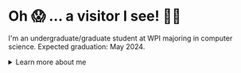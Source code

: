# Oh 😱 ... a visitor I see! 💃🕺
I'm an undergraduate/graduate student at WPI majoring in computer science. Expected graduation: May 2024.

<details>
<summary>
  Learn more about me
</summary>

## About me 🐼
Immaculately chill vibes. Avid K-pop listener. Enjoyer of manga and comics.
- [Connect with me professionally 💼](https://www.linkedin.com/in/quingocnguyen/)
- [Connect with me musically 🎵](https://open.spotify.com/user/theasian_qui?si=ddb62fe421e94d68)
- [Connect with me through media 📖](https://anilist.co/user/iuq/)
- [Connect with me through pain 😔](https://leetcode.com/quinguyen-dev/)

### Professional Interest
- Engineering products that users love using
- Being a part of an organization that aims to make a change
- Customer-driven development and design

### Preferred Technologies
- React
- TypeScript
- Prisma
- PostgreSQL
- Express.js
- HTML, CSS
- Next.js (learning)
- React Native
- Kotlin
- SwiftUI (learning)

## What have I been working on? 💻

### Ongoing Projects
- [Social Media Platform](https://github.com/quinguyen-dev/social-media) (TypeScript, React, Turborepo, Express, PostgreSQL)
- 📆 Consignment Store (React, Tailwind, AWS, Vitest, PostgreSQL)

### Recent Projects
- [WeSplit](https://github.com/quinguyen-dev/wesplit) (Swift, SwiftUI)
- [Madness Puzzle](https://github.com/quinguyen-dev/2x2-madness-puzzle) (TypeScript, React, Tailwind, Vitest)
- [ITS Companion Application](https://github.com/quinguyen-dev/wpi-its-companion) (Kotlin)
- 🔒 Polar Park Hub (TypeScript, React Native, Shopify Restyle)

## What am I learning right now? 📚
- Docker (Really recommend this [introduction](https://www.youtube.com/watch?v=fSmLiOMp2qI) by Harkirat Singh)
- SwiftUI (I eventually would love to work as an iOS developer for a high-traffic application)
- Turborepo

## What am I planning on learning? 📗
- Remix.run / Next.js
- Rust / Golang
- GraphQL
